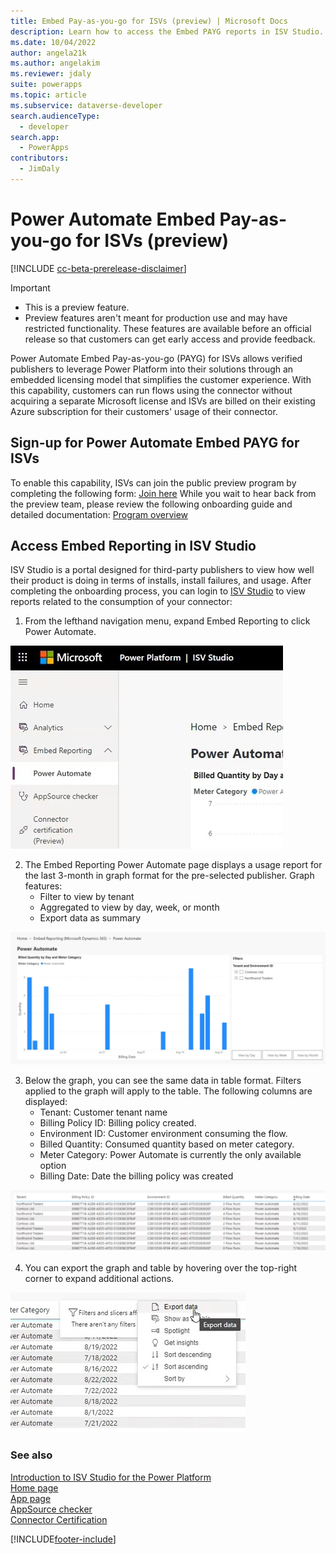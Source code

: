 ```yaml
---
title: Embed Pay-as-you-go for ISVs (preview) | Microsoft Docs
description: Learn how to access the Embed PAYG reports in ISV Studio.
ms.date: 10/04/2022
author: angela21k
ms.author: angelakim
ms.reviewer: jdaly
suite: powerapps
ms.topic: article
ms.subservice: dataverse-developer
search.audienceType: 
  - developer
search.app: 
  - PowerApps
contributors: 
  - JimDaly
---
```


# Power Automate Embed Pay-as-you-go for ISVs (preview)

[!INCLUDE [cc-beta-prerelease-disclaimer](../../includes/cc-beta-prerelease-disclaimer.md)]

> [!IMPORTANT]
> - This is a preview feature.
> - Preview features aren't meant for production use and may have restricted functionality. These features are available before an official release so that customers can get early access and provide feedback.

Power Automate Embed Pay-as-you-go (PAYG) for ISVs allows verified publishers to leverage Power Platform into their solutions through an embedded licensing model that simplifies the customer experience. With this capability, customers can run flows using the connector without acquiring a separate Microsoft license and ISVs are billed on their existing Azure subscription for their customers' usage of their connector. 

## Sign-up for Power Automate Embed PAYG for ISVs
To enable this capability, ISVs can join the public preview program by completing the following form: [Join here](https://forms.office.com/Pages/ResponsePage.aspx?id=v4j5cvGGr0GRqy180BHbR9Bd5zmFN9VOlOkf4CNd94lUMVNTSTYzRTFRUDk1NFZaSVpUSUtEOUVFNi4u)
While you wait to hear back from the preview team, please review the following onboarding guide and detailed documentation: [Program overview](https://dynamicspartners.transform.microsoft.com/isv-cloud)

## Access Embed Reporting in ISV Studio
ISV Studio is a portal designed for third-party publishers to view how well their product is doing in terms of installs, install failures, and usage. After completing the onboarding process, you can login to [ISV Studio](https://isvstudio.powerapps.com) to view reports related to the consumption of your connector: 


1. From the lefthand navigation menu, expand Embed Reporting to click Power Automate.

![ISV Studio Embed Report Table](media/isvstudio-embed-menu.jpg)

2. The Embed Reporting Power Automate page displays a usage report for the last 3-month in graph format for the pre-selected publisher. Graph features:
	- Filter to view by tenant
	- Aggregated to view by day, week, or month
	- Export data as summary
	
![ISV Studio Embed Report Graph](media/isvstudio-embed-graph.jpg)

3. Below the graph, you can see the same data in table format. Filters applied to the graph will apply to the table. The following columns are displayed:
	- Tenant: Customer tenant name
	- Billing Policy ID: Billing policy created.
	- Environment ID: Customer environment consuming the flow.
	- Billed Quantity: Consumed quantity based on meter category.
	- Meter Category: Power Automate is currently the only available option
	- Billing Date: Date the billing policy was created

![ISV Studio Embed Report Table](media/isvstudio-embed-table.jpg)

4. You can export the graph and table by hovering over the top-right corner to expand additional actions.

![ISV Studio Embed Report Table](media/isvstudio-embed-export.jpg)

### See also

[Introduction to ISV Studio for the Power Platform](isv-app-management.md)  
[Home page](isv-app-management-homepage.md)<br/> 
[App page](isv-app-management-apppage.md)<br/> 
[AppSource checker](isv-app-management-appsource-checker.md)<br/> 
[Connector Certification](isv-app-management-certification.md)

[!INCLUDE[footer-include](../../includes/footer-banner.md)]
